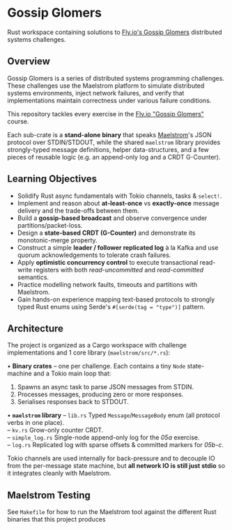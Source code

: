# Gossip Glomers

Rust workspace containing solutions to
[Fly.io's Gossip Glomers](https://fly.io/dist-sys/) distributed systems
challenges.

## Overview

Gossip Glomers is a series of distributed systems programming challenges. These
challenges use the Maelstrom platform to simulate distributed systems
environments, inject network failures, and verify that implementations maintain
correctness under various failure conditions.

This repository tackles every exercise in the
[Fly.io "Gossip Glomers"](https://fly.io/dist-sys/) course.

Each sub-crate is a **stand-alone binary** that speaks
[Maelstrom](https://github.com/jepsen-io/maelstrom)'s JSON protocol over
STDIN/STDOUT, while the shared `maelstrom` library provides strongly-typed
message definitions, helper data-structures, and a few pieces of reusable logic
(e.g. an append-only log and a CRDT G-Counter).

## Learning Objectives

- Solidify Rust async fundamentals with Tokio channels, tasks & `select!`.
- Implement and reason about **at-least-once** vs **exactly-once** message
  delivery and the trade-offs between them.
- Build a **gossip-based broadcast** and observe convergence under
  partitions/packet-loss.
- Design a **state-based CRDT (G-Counter)** and demonstrate its monotonic-merge
  property.
- Construct a simple **leader / follower replicated log** à la Kafka and use
  quorum acknowledgements to tolerate crash failures.
- Apply **optimistic concurrency control** to execute transactional read-write
  registers with both _read-uncommitted_ and _read-committed_ semantics.
- Practice modelling network faults, timeouts and partitions with Maelstrom.
- Gain hands-on experience mapping text-based protocols to strongly typed Rust
  enums using Serde's `#[serde(tag = "type")]` pattern.

## Architecture

The project is organized as a Cargo workspace with challenge implementations and
1 core library (`maelstrom/src/*.rs`):

• **Binary crates** – one per challenge. Each contains a tiny `Node`
state-machine and a Tokio main loop that:

1. Spawns an async task to parse JSON messages from STDIN.
2. Processes messages, producing zero or more responses.
3. Serialises responses back to STDOUT.

• **`maelstrom` library** – `lib.rs` Typed `Message`/`MessageBody` enum (all
protocol verbs in one place).\
– `kv.rs` Grow-only counter CRDT.\
– `simple_log.rs` Single-node append-only log for the _05a_ exercise.\
– `log.rs` Replicated log with sparse offsets & committed markers for _05b-c_.

Tokio channels are used internally for back-pressure and to decouple IO from the
per-message state machine, but **all network IO is still just stdio** so it
integrates cleanly with Maelstrom.

## Maelstrom Testing

See `Makefile` for how to run the Maelstrom tool against the different Rust binaries that this project produces
